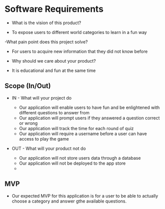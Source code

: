 # Software Requirements
- What is the vision of this product?
* To expose users to different world categories to learn in a fun way

-What pain point does this project solve?
* For users to acquire new information that they did not know before

- Why should we care about your product?
* It is educational and fun at the same time

## Scope (In/Out)
* IN - What will your project do
    * Our application will enable users to have fun and be enlightened with different questions to answer from
    *  Our application will prompt users if they answered a question correct or wrong
    * Our application will track the time for each round of quiz
    * Our application will require a username before a user can have access to play the game
    
* OUT - What will your product not do
    * Our application will not store users data through a database
    * Our application will not be deployed to the app store
    * 

## MVP
- Our expected MVP for this application is for a user to be able to actually choose a category and answer gthe available questions.